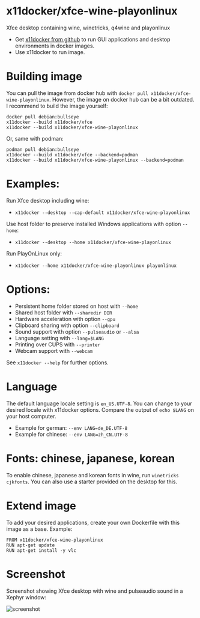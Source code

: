 # x11docker/xfce-wine-playonlinux

Xfce desktop containing wine, winetricks, q4wine and playonlinux

 - Get [x11docker from github](https://github.com/mviereck/x11docker) to run GUI applications and desktop environments in docker images.
 - Use x11docker to run image. 
 
# Building image
You can pull the image from docker hub with `docker pull x11docker/xfce-wine-playonlinux`.
However, the image on docker hub can be a bit outdated.
I recommend to build the image yourself:
```
docker pull debian:bullseye
x11docker --build x11docker/xfce
x11docker --build x11docker/xfce-wine-playonlinux
```
Or, same with podman:
```
podman pull debian:bullseye
x11docker --build x11docker/xfce --backend=podman
x11docker --build x11docker/xfce-wine-playonlinux --backend=podman
```

# Examples:
Run Xfce desktop including wine:
  - `x11docker --desktop --cap-default x11docker/xfce-wine-playonlinux`

Use host folder to preserve installed Windows applications with option `--home`: 
  - `x11docker --desktop --home x11docker/xfce-wine-playonlinux`

Run PlayOnLinux only:
  - `x11docker --home x11docker/xfce-wine-playonlinux playonlinux`

# Options:
 - Persistent home folder stored on host with   `--home`
 - Shared host folder with                      `--sharedir DIR`
 - Hardware acceleration with option            `--gpu`
 - Clipboard sharing with option                `--clipboard`
 - Sound support with option                    `--pulseaudio` or `--alsa`
 - Language setting with                        `--lang=$LANG`
 - Printing over CUPS with                      `--printer`
 - Webcam support with                          `--webcam`
 
See `x11docker --help` for further options.

# Language
The default language locale setting is `en_US.UTF-8`. You can change to your desired locale with x11docker options. Compare the output of `echo $LANG` on your host computer.
 - Example for german: `--env LANG=de_DE.UTF-8`
 - Example for chinese: `--env LANG=zh_CN.UTF-8`
 
# Fonts: chinese, japanese, korean
To enable chinese, japanese and korean fonts in wine, run `winetricks cjkfonts`. You can also use a starter provided on the desktop  for this. 

# Extend image
To add your desired applications, create your own Dockerfile with this image as a base. Example:
```
FROM x11docker/xfce-wine-playonlinux
RUN apt-get update
RUN apt-get install -y vlc
```
 # Screenshot
 Screenshot showing Xfce desktop with wine and pulseaudio sound in a Xephyr window:
 
 ![screenshot](https://raw.githubusercontent.com/mviereck/x11docker/screenshots/screenshot-xfce-wine-playonlinux.png "xfce-wine-playonlinux desktop running in Xephyr window using x11docker")

